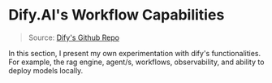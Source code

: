 # Dify.AI's Workflow Capabilities

> Source: [Dify's Github Repo](https://github.com/langgenius/dify)

In this section, I present my own experimentation with dify's functionalities. For example, the rag engine, agent/s, workflows, observability, and ability to deploy models locally.

